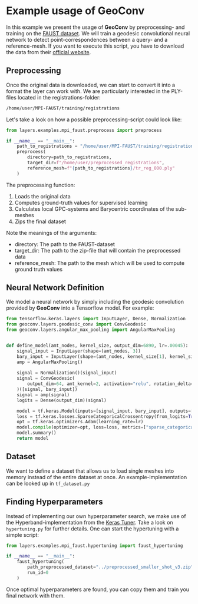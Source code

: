# Example usage of GeoConv

In this example we present the usage of **GeoConv** by preprocessing- and training on the
[FAUST dataset](http://faust.is.tue.mpg.de/). We will train a geodesic convolutional neural network
to detect point-correspondences between a query- and a reference-mesh. If you want to execute this script, you have to
download the data from their [official website](http://faust.is.tue.mpg.de/).

## Preprocessing

Once the original data is downloaded, we can start to convert it into a format the layer can
work with. We are particularly interested in the PLY-files located in the registrations-folder:
```bash
/home/user/MPI-FAUST/training/registrations
```
Let's take a look on how a possible preprocessing-script could look like:

```python
from layers.examples.mpi_faust.preprocess import preprocess

if __name__ == "__main__":
    path_to_registrations = "/home/user/MPI-FAUST/training/registrations"
    preprocess(
        directory=path_to_registrations,
        target_dir=f"/home/user/preprocessed_registrations",
        reference_mesh=f"{path_to_registrations}/tr_reg_000.ply"
    )
```
The preprocessing function:
1. Loads the original data
2. Computes ground-truth values for supervised learning
3. Calculates local GPC-systems and Barycentric coordinates of the sub-meshes
4. Zips the final dataset

Note the meanings of the arguments:
- directory: The path to the FAUST-dataset
- target_dir: The path to the zip-file that will contain the preprocessed data
- reference_mesh: The path to the mesh which will be used to compute ground truth values

## Neural Network Definition

We model a neural network by simply including the geodesic convolution provided by **GeoConv** into a Tensorflow
model. For example:

```python
from tensorflow.keras.layers import InputLayer, Dense, Normalization
from geoconv.layers.geodesic_conv import ConvGeodesic
from geoconv.layers.angular_max_pooling import AngularMaxPooling 


def define_model(amt_nodes, kernel_size, output_dim=6890, lr=.00045):
    signal_input = InputLayer(shape=(amt_nodes, 3))
    bary_input = InputLayer(shape=(amt_nodes, kernel_size[1], kernel_size[0], 3, 2))
    amp = AngularMaxPooling()
    
    signal = Normalization()(signal_input)
    signal = ConvGeodesic(
        output_dim=64, amt_kernel=2, activation="relu", rotation_delta=2
    )([signal, bary_input])
    signal = amp(signal)
    logits = Dense(output_dim)(signal)

    model = tf.keras.Model(inputs=[signal_input, bary_input], outputs=[logits])
    loss = tf.keras.losses.SparseCategoricalCrossentropy(from_logits=True)
    opt = tf.keras.optimizers.Adam(learning_rate=lr)
    model.compile(optimizer=opt, loss=loss, metrics=["sparse_categorical_accuracy"])
    model.summary()
    return model
```

## Dataset

We want to define a dataset that allows us to load single meshes into memory instead of the
entire dataset at once. An example-implementation can be looked up in ``tf_dataset.py``

## Finding Hyperparameters

Instead of implementing our own hyperparameter search, we make use of the Hyperband-implementation from the
[Keras Tuner](https://www.tensorflow.org/tutorials/keras/keras_tuner). Take a look on `hypertuning.py` for
further details. One can start the hypertuning with a simple script:

```python
from layers.examples.mpi_faust.hypertuning import faust_hypertuning

if __name__ == "__main__":
    faust_hypertuning(
        path_preprocessed_dataset="../preprocessed_smaller_shot_v3.zip",
        run_id=0
    )
```

Once optimal hyperparameters are found, you can copy them and train you final network with them.
